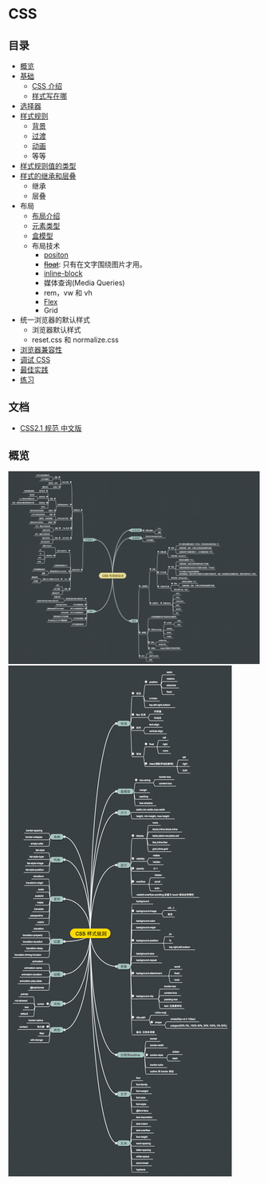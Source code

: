 # CSS
## 目录
* [概览](summary/README.md)
* [基础](detail/basic)
  * [CSS 介绍](detail/basic/intro.md)
  * [样式写在哪](detail/basic/place.md)
* [选择器](detail/selector)
* [样式规则](detail/rules)
  * [背景](detail/rules/background)
  * [过渡](detail/rules/transition)
  * [动画](detail/rules/animate)
  * 等等
* [样式规则值的类型](detail/value-type)
* [样式的继承和层叠](detail/inheritance-and-cascade)
  * 继承
  * 层叠
* 布局
  * [布局介绍](detail/layout)
  * [元素类型](detail/layout/detail/elem-type.md)
  * [盒模型](detail/layout/detail/box-model)
  * 布局技术
    * [positon](detail/layout/detail/postion)
    * [~~float~~](detail/layout/detail/float): 只有在文字围绕图片才用。
    * [inline-block](detail/layout/detail/inline-block)
    * 媒体查询(Media Queries)
    * rem，vw 和 vh
    * [Flex](detail/layout/detail/flex)
    * Grid
* 统一浏览器的默认样式
  * 浏览器默认样式
  * reset.css 和 normalize.css
* [浏览器兼容性](detail/compatibility)
* [调试 CSS](detail/debug)
* [最佳实践](best-practice)
* [练习](practice)

## 文档
* [CSS2.1 规范 中文版](http://www.ayqy.net/doc/css2-1/cover.html)

## 概览
![CSS Layout](detail/layout/layout.png)
![CSS Rules](detail/rules/rules.png)

